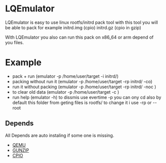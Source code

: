 
# LQEmulator

LQEmulator is easy to use linux rootfs/initrd pack tool with this tool you will be able to pack for example initrd.img (cpio) initrd.gz (cpio in gzip)

With LQEmulator you also can run this pack on x86_64 or arm depend of you files.

# Example

- pack + run (emulator -p /home/user/target -i initrd/)
- packing without run it (emulator -p /home/user/target -rp initrd/ -co)
- run it without packing (emulator -p /home/user/target -rp initrd/ -noc )
- to clear old data (emulator -p /home/user/target -c )
- run help (emulator -h)
  to dissmis use evertime -p <path> you can ony cd <path> also by default this folder from geting files is rootfs/ to change it i use -rp <folder> or --root <folder> 
## Depends
All Depends are auto instaling if some one is missing.
 - [QEMU](https://www.qemu.org)
 - [GUNZIP](#)
 - [CPIO](#)

